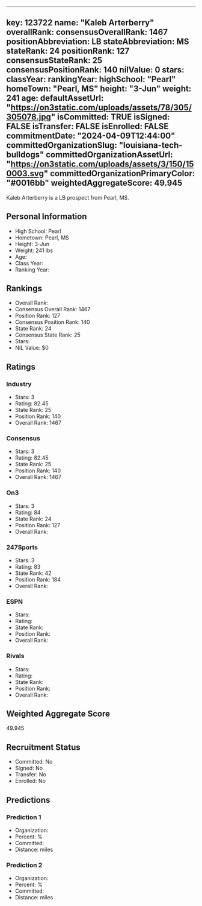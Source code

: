 ---
  key: 123722
  name: "Kaleb Arterberry"
  overallRank: 
  consensusOverallRank: 1467
  positionAbbreviation: LB
  stateAbbreviation: MS
  stateRank: 24
  positionRank: 127
  consensusStateRank: 25
  consensusPositionRank: 140
  nilValue: 0
  stars: 
  classYear: 
  rankingYear: 
  highSchool: "Pearl"
  homeTown: "Pearl, MS"
  height: "3-Jun"
  weight: 241
  age: 
  defaultAssetUrl: "https://on3static.com/uploads/assets/78/305/305078.jpg"
  isCommitted: TRUE
  isSigned: FALSE
  isTransfer: FALSE
  isEnrolled: FALSE
  commitmentDate: "2024-04-09T12:44:00"
  committedOrganizationSlug: "louisiana-tech-bulldogs"
  committedOrganizationAssetUrl: "https://on3static.com/uploads/assets/3/150/150003.svg"
  committedOrganizationPrimaryColor: "#0016bb"
  weightedAggregateScore: 49.945
  ---
  
  Kaleb Arterberry is a LB prospect from Pearl, MS.
  
  ## Personal Information
  - High School: Pearl
  - Hometown: Pearl, MS
  - Height: 3-Jun
  - Weight: 241 lbs
  - Age: 
  - Class Year: 
  - Ranking Year: 
  
  ## Rankings
  - Overall Rank: 
  - Consensus Overall Rank: 1467
  - Position Rank: 127
  - Consensus Position Rank: 140
  - State Rank: 24
  - Consensus State Rank: 25
  - Stars: 
  - NIL Value: $0
  
  ## Ratings
  
  ### Industry
  - Stars: 3
  - Rating: 82.45
  - State Rank: 25
  - Position Rank: 140
  - Overall Rank: 1467
  
  ### Consensus
  - Stars: 3
  - Rating: 82.45
  - State Rank: 25
  - Position Rank: 140
  - Overall Rank: 1467
  
  ### On3
  - Stars: 3
  - Rating: 84
  - State Rank: 24
  - Position Rank: 127
  - Overall Rank: 
  
  ### 247Sports
  - Stars: 3
  - Rating: 83
  - State Rank: 42
  - Position Rank: 184
  - Overall Rank: 
  
  ### ESPN
  - Stars: 
  - Rating: 
  - State Rank: 
  - Position Rank: 
  - Overall Rank: 
  
  ### Rivals
  - Stars: 
  - Rating: 
  - State Rank: 
  - Position Rank: 
  - Overall Rank: 
  
  ## Weighted Aggregate Score
  49.945
  
  ## Recruitment Status
  - Committed: No
  - Signed: No
  - Transfer: No
  - Enrolled: No
  
  
  
  ## Predictions
  
  ### Prediction 1
  - Organization: 
  - Percent: %
  - Committed: 
  - Distance:  miles
  
  ### Prediction 2
  - Organization: 
  - Percent: %
  - Committed: 
  - Distance:  miles
  